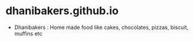 # dhanibakers.github.io

- Dhanibakers   :  Home made food like cakes, chocolates, pizzas, biscuit, muffins etc
